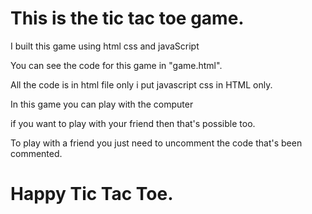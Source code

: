 # This is the tic tac toe game.

I built this game using html css and javaScript

You can see the code for this game in "game.html".

All the code is in html file only i put javascript css in HTML only.

In this game you can play with the computer

if you want to play with your friend then that's possible too.

To play with a friend you just need to uncomment the code that's been commented.

# Happy Tic Tac Toe.

                   
